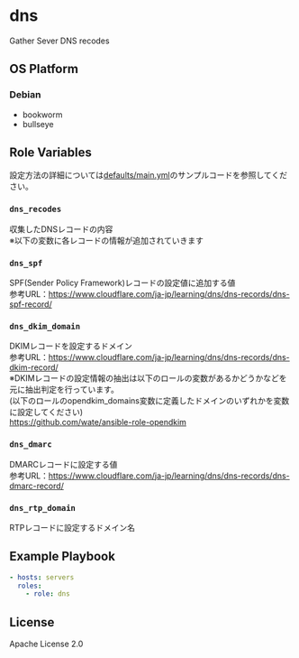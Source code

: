 dns
=================

Gather Sever DNS recodes

OS Platform
-----------------

### Debian

- bookworm
- bullseye

Role Variables
--------------

設定方法の詳細については[defaults/main.yml](defaults/main.yml)のサンプルコードを参照してください。

### `dns_recodes`

収集したDNSレコードの内容  
※以下の変数に各レコードの情報が追加されていきます

### `dns_spf`

SPF(Sender Policy Framework)レコードの設定値に追加する値  
参考URL：https://www.cloudflare.com/ja-jp/learning/dns/dns-records/dns-spf-record/

### `dns_dkim_domain`

DKIMレコードを設定するドメイン  
参考URL：https://www.cloudflare.com/ja-jp/learning/dns/dns-records/dns-dkim-record/  
※DKIMレコードの設定情報の抽出は以下のロールの変数があるかどうかなどを元に抽出判定を行っています。  
(以下のロールのopendkim_domains変数に定義したドメインのいずれかを変数に設定してください)  
https://github.com/wate/ansible-role-opendkim

### `dns_dmarc`

DMARCレコードに設定する値  
参考URL：https://www.cloudflare.com/ja-jp/learning/dns/dns-records/dns-dmarc-record/

### `dns_rtp_domain`

RTPレコードに設定するドメイン名

Example Playbook
--------------

```yaml
- hosts: servers
  roles:
    - role: dns
```

License
--------------

Apache License 2.0
